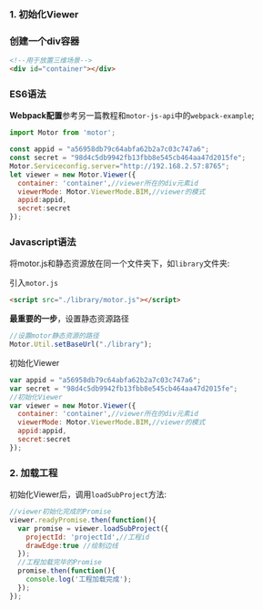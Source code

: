 ### 1. 初始化Viewer

### 创建一个div容器
```html
<!--用于放置三维场景-->
<div id="container"></div>
```
### ES6语法

**Webpack配置**参考另一篇教程和`motor-js-api`中的`webpack-example`;
 
```javascript
import Motor from 'motor';

const appid = "a56958db79c64abfa62b2a7c03c747a6";
const secret = "98d4c5db9942fb13fbb8e545cb464aa47d2015fe";
Motor.Serviceconfig.server="http://192.168.2.57:8765";
let viewer = new Motor.Viewer({
  container: 'container',//viewer所在的div元素id
  viewerMode: Motor.ViewerMode.BIM,//viewer的模式
  appid:appid,
  secret:secret
});
```
### Javascript语法

将motor.js和静态资源放在同一个文件夹下，如`library`文件夹:

引入`motor.js`
```html
<script src="./library/motor.js"></script>
```
**最重要的一步**，设置静态资源路径
```javascript
//设置motor静态资源的路径
Motor.Util.setBaseUrl("./library");
```
初始化Viewer
```javascript
var appid = "a56958db79c64abfa62b2a7c03c747a6";
var secret = "98d4c5db9942fb13fbb8e545cb464aa47d2015fe";
//初始化Viewer
var viewer = new Motor.Viewer({
  container: 'container',//viewer所在的div元素id
  viewerMode: Motor.ViewerMode.BIM,//viewer的模式
  appid:appid,
  secret:secret
});
```

### 2. 加载工程

初始化Viewer后，调用`loadSubProject`方法:

```javascript
//viewer初始化完成的Promise
viewer.readyPromise.then(function(){
  var promise = viewer.loadSubProject({
    projectId: 'projectId',//工程id
    drawEdge:true //绘制边线
  });
  //工程加载完毕的Promise
  promise.then(function(){
    console.log('工程加载完成');
  });
});
```
